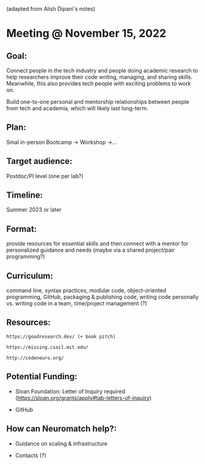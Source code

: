 (adapted from Alish Dipani's notes) 

# Meeting @ November 15, 2022

## Goal: 

Connect people in the tech industry and people doing academic research to help researchers improve their code writing, managing, and sharing skills. Meanwhile, this also provides tech people with exciting problems to work on.

Build one-to-one personal and mentorship relationships between people from tech and academia, which will likely last long-term.

## Plan:

Smal in-person Bootcamp -> Workshop ->...

## Target audience: 

Postdoc/PI level (one per lab?)

## Timeline: 

Summer 2023 or later

## Format:

provide resources for essential skills and then connect with a mentor for personalized guidance and needs (maybe via a shared project/pair programming?)

## Curriculum: 

command line, syntax practices, modular code, object-oriented programming, GitHub, packaging & publishing code, writing code personally vs. writing code in a team, time/project management (?)

## Resources:

    https://goodresearch.dev/ (+ book pitch)

    https://missing.csail.mit.edu/

    http://codeneuro.org/

## Potential Funding:

- Sloan Foundation: Letter of Inquiry required (https://sloan.org/grants/apply#tab-letters-of-inquiry)

- GitHub

## How can Neuromatch help?:

- Guidance on scaling & infrastructure

- Contacts (?)


